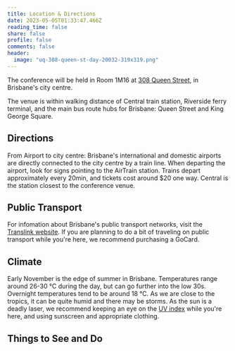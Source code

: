 ```yaml
---
title: Location & Directions
date: 2023-05-05T01:33:47.466Z
reading_time: false
share: false
profile: false
comments: false
header:
  image: "uq-308-queen-st-day-20032-319x319.png"
---
```

The conference will be held in Room 1M16 at [308 Queen Street](https://about.uq.edu.au/campuses-facilities/brisbane-city/308-queen-st), in Brisbane's city centre.

The venue is within walking distance of Central train station, Riverside ferry terminal, and the main bus route hubs for Brisbane: Queen Street and King George Square. 

## Directions

From Airport to city centre: Brisbane's international and domestic airports are directly connected to the city centre by a train line. When departing the airport, look for signs pointing to the AirTrain station. Trains depart approximately every 20min, and tickets cost around $20 one way. Central is the station closest to the conference venue.

## Public Transport

For infomation about Brisbane's public transport networks, visit the [Translink website](https://translink.com.au/). If you are planning to do a bit of traveling on public transport while you're here, we recommend purchasing a GoCard.
  
## Climate

Early November is the edge of summer in Brisbane. Temperatures range around 26-30 °C during the day, but can go further into the low 30s. Overnight temperatures tend to be around 18 °C. As we are close to the tropics, it can be quite humid and there may be storms. 
As the sun is a deadly laser, we recommend keeping an eye on the [UV index](http://www.bom.gov.au/uv/) while you're here, and using sunscreen and appropriate clothing.
  
## Things to See and Do
  

